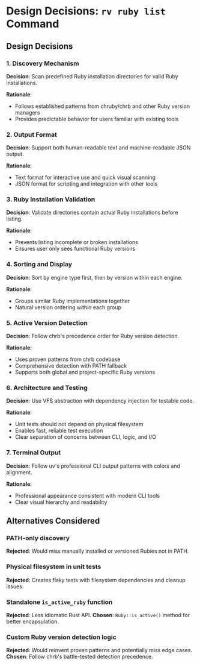 # Design Decisions: `rv ruby list` Command

## Design Decisions

### 1. Discovery Mechanism
**Decision**: Scan predefined Ruby installation directories for valid Ruby installations.

**Rationale**: 
- Follows established patterns from chruby/chrb and other Ruby version managers
- Provides predictable behavior for users familiar with existing tools

### 2. Output Format
**Decision**: Support both human-readable text and machine-readable JSON output.

**Rationale**:
- Text format for interactive use and quick visual scanning
- JSON format for scripting and integration with other tools

### 3. Ruby Installation Validation
**Decision**: Validate directories contain actual Ruby installations before listing.

**Rationale**:
- Prevents listing incomplete or broken installations
- Ensures user only sees functional Ruby versions

### 4. Sorting and Display
**Decision**: Sort by engine type first, then by version within each engine.

**Rationale**:
- Groups similar Ruby implementations together
- Natural version ordering within each group

### 5. Active Version Detection
**Decision**: Follow chrb's precedence order for Ruby version detection.

**Rationale**:
- Uses proven patterns from chrb codebase
- Comprehensive detection with PATH fallback
- Supports both global and project-specific Ruby versions

### 6. Architecture and Testing
**Decision**: Use VFS abstraction with dependency injection for testable code.

**Rationale**:
- Unit tests should not depend on physical filesystem
- Enables fast, reliable test execution
- Clear separation of concerns between CLI, logic, and I/O

### 7. Terminal Output
**Decision**: Follow uv's professional CLI output patterns with colors and alignment.

**Rationale**:
- Professional appearance consistent with modern CLI tools
- Clear visual hierarchy and readability

## Alternatives Considered

### PATH-only discovery

**Rejected**: Would miss manually installed or versioned Rubies not in PATH.

### Physical filesystem in unit tests

**Rejected**: Creates flaky tests with filesystem dependencies and cleanup issues.

### Standalone `is_active_ruby` function

**Rejected**: Less idiomatic Rust API.
**Chosen**: `Ruby::is_active()` method for better encapsulation.

### Custom Ruby version detection logic

**Rejected**: Would reinvent proven patterns and potentially miss edge cases.
**Chosen**: Follow chrb's battle-tested detection precedence.